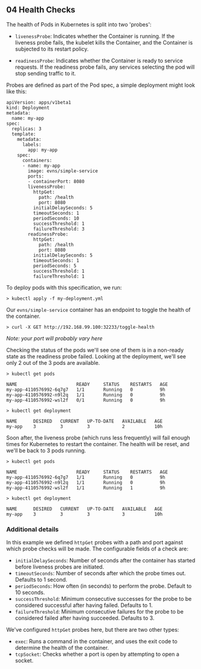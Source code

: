 ## 04 Health Checks

The health of Pods in Kubernetes is split into two 'probes':

* `livenessProbe`: Indicates whether the Container is running. If the liveness probe fails, the kubelet kills the Container, and the Container is subjected to its restart policy.

* `readinessProbe`: Indicates whether the Container is ready to service requests. If the readiness probe fails, any services selecting the pod will stop sending traffic to it.

Probes are defined as part of the Pod spec, a simple deployment might look like this:

```
apiVersion: apps/v1beta1
kind: Deployment
metadata:
  name: my-app
spec:
  replicas: 3
  template:
    metadata:
      labels:
        app: my-app
    spec:
      containers:
      - name: my-app
        image: evns/simple-service
        ports:
        - containerPort: 8080
        livenessProbe:
          httpGet:
            path: /health
            port: 8080
          initialDelaySeconds: 5
          timeoutSeconds: 1
          periodSeconds: 10
          successThreshold: 1
          failureThreshold: 3
        readinessProbe:
          httpGet:
            path: /health
            port: 8080
          initialDelaySeconds: 5
          timeoutSeconds: 1
          periodSeconds: 5
          successThreshold: 1
          failureThreshold: 1
```

To deploy pods with this specification, we run:

```
> kubectl apply -f my-deployment.yml

```

Our `evns/simple-service` container has an endpoint to toggle the health of the container.  

```
> curl -X GET http://192.168.99.100:32233/toggle-health
```

_Note: your port will probably vary here_

Checking the status of the pods we'll see one of them is in a non-ready state as the readiness probe failed.  Looking at the deployment, we'll see only 2 out of the 3 pods are available.

```
> kubectl get pods

NAME                      READY     STATUS    RESTARTS   AGE
my-app-4110576992-6q7g7   1/1       Running   0          9h
my-app-4110576992-n9l2q   1/1       Running   0          9h
my-app-4110576992-wsl2f   0/1       Running   0          9h

> kubectl get deployment

NAME      DESIRED   CURRENT   UP-TO-DATE   AVAILABLE   AGE
my-app    3         3         3            2           10h
```

Soon after, the liveness probe (which runs less frequently) will fail enough times for Kubernetes to restart the container.  The health will be reset, and we'll be back to 3 pods running.

```
> kubectl get pods

NAME                      READY     STATUS    RESTARTS   AGE
my-app-4110576992-6q7g7   1/1       Running   0          9h
my-app-4110576992-n9l2q   1/1       Running   0          9h
my-app-4110576992-wsl2f   1/1       Running   1          9h

> kubectl get deployment

NAME      DESIRED   CURRENT   UP-TO-DATE   AVAILABLE   AGE
my-app    3         3         3            3           10h
```

### Additional details

In this example we defined `httpGet` probes with a path and port against which probe checks will be made.  The configurable fields of a check are:

* `initialDelaySeconds`:  Number of seconds after the container has started before liveness probes are initiated.
* `timeoutSeconds`: Number of seconds after which the probe times out. Defaults to 1 second.
* `periodSeconds`: How often (in seconds) to perform the probe. Default to 10 seconds.
* `successThreshold`: Minimum consecutive successes for the probe to be considered successful after having failed. Defaults to 1.
* `failureThreshold`: Minimum consecutive failures for the probe to be considered failed after having succeeded. Defaults to 3.

We've configured `httpGet` probes here, but there are two other types:

* `exec`:  Runs a command in the container, and uses the exit code to determine the health of the container.
* `tcpSocket`: Checks whether a port is open by attempting to open a socket.
